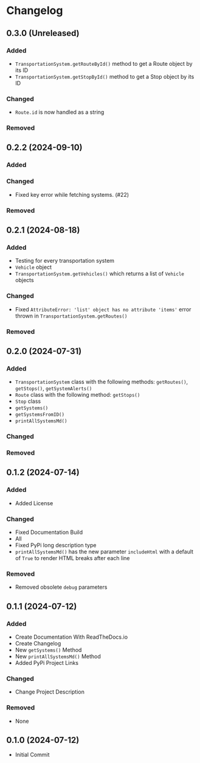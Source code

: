# Changelog


## 0.3.0 (Unreleased)

### Added

- `TransportationSystem.getRouteById()` method to get a Route object by its ID
- `TransportationSystem.getStopById()` method to get a Stop object by its ID

### Changed

- `Route.id` is now handled as a string

### Removed


## 0.2.2 (2024-09-10)

### Added


### Changed

- Fixed key error while fetching systems. (#22)

### Removed


## 0.2.1 (2024-08-18)

### Added

- Testing for every transportation system
- `Vehicle` object
- `TransportationSystem.getVehicles()` which returns a list of `Vehicle` objects

### Changed

- Fixed `AttributeError: 'list' object has no attribute 'items'` error thrown in `TransportationSystem.getRoutes()`

### Removed


## 0.2.0 (2024-07-31)

### Added

- `TransportationSystem` class with the following methods: `getRoutes()`, `getStops()`, `getSystemAlerts()`
- `Route` class with the following method: `getStops()`
- `Stop` class
- `getSystems()`
- `getSystemsFromID()`
- `printAllSystemsMd()`

### Changed

### Removed


## 0.1.2 (2024-07-14)

### Added

- Added License

### Changed

- Fixed Documentation Build
- All 
- Fixed PyPi long description type
- `printAllSystemsMd()` has the new parameter `includeHtml` with a default of `True` to render HTML breaks after each line

### Removed

- Removed obsolete `debug` parameters


## 0.1.1 (2024-07-12)

### Added

- Create Documentation With ReadTheDocs.io
- Create Changelog
- New `getSystems()` Method
- New `printAllSystemsMd()` Method
- Added PyPi Project Links

### Changed

- Change Project Description

### Removed

- None


## 0.1.0 (2024-07-12)

- Initial Commit